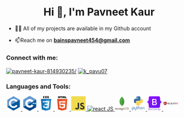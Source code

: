 <h1 align="center">Hi 👋, I'm Pavneet Kaur</h1>


- 👨‍💻 All of my projects are available in my Github account

- 📫Reach me on **bainspavneet454@gmail.com**

<h3 align="left">Connect with me:</h3>
<p align="left">

<a href="https://www.linkedin.com/in/pavneet-kaur-814930235/" target="blank"><img align="center" src="https://raw.githubusercontent.com/rahuldkjain/github-profile-readme-generator/master/src/images/icons/Social/linked-in-alt.svg" alt="pavneet-kaur-814930235/" height="30" width="40" /></a>
<a href="https://instagram.com/k_pavu07?igshid=YmMyMTA2M2Y=" target="blank"><img align="center" src="https://raw.githubusercontent.com/rahuldkjain/github-profile-readme-generator/master/src/images/icons/Social/instagram.svg" alt="k_pavu07" height="30" width="40" /></a>
</p>

<h3 align="left">Languages and Tools:</h3>
<p align="left"> <a href="https://www.cprogramming.com/" target="_blank" rel="noreferrer"> <img src="https://raw.githubusercontent.com/devicons/devicon/master/icons/c/c-original.svg" alt="c" width="40" height="40"/> </a> <a href="https://www.w3schools.com/cpp/" target="_blank" rel="noreferrer"> <img src="https://raw.githubusercontent.com/devicons/devicon/master/icons/cplusplus/cplusplus-original.svg" alt="cplusplus" width="40" height="40"/> </a> <a href="https://www.w3schools.com/css/" target="_blank" rel="noreferrer"> <img src="https://raw.githubusercontent.com/devicons/devicon/master/icons/css3/css3-original-wordmark.svg" alt="css3" width="40" height="40"/>  <a href="https://www.w3.org/html/" target="_blank" rel="noreferrer"> <img src="https://raw.githubusercontent.com/devicons/devicon/master/icons/html5/html5-original-wordmark.svg" alt="html5" width="40" height="40"/> </a>   <a href="https://developer.mozilla.org/en-US/docs/Web/JavaScript" target="_blank" rel="noreferrer"> <img src="https://raw.githubusercontent.com/devicons/devicon/master/icons/javascript/javascript-original.svg" alt="javascript" width="40" height="40"/> </a>  <a href="https://reactjs.org/" target="_blank" rel="noreferrer"> <img src="https://raw.githubusercontent.com/devicons/devicon/master/icons/reactJS/reactJS-original-wordmark.svg" alt="react JS" width="40" height="40"/> </a>
   <a href="https://www.mongodb.com/cloud/atlas/lp/try4?utm_source=google&utm_campaign=search_gs_pl_evergreen_atlas_core_prosp-brand_gic-null_amers-ca_ps-all_desktop_eng_lead&utm_term=mongodb&utm_medium=cpc_paid_search&utm_ad=e&utm_ad_campaign_id=12212624311&adgroup=115749704383&gclid=CjwKCAiA8OmdBhAgEiwAShr40y2xcTPxEJ93KKHptPErn2FgajWgkFuS175F_XKzAFURgSZkVrzH-BoCtkcQAvD_BwE" target="_blank" rel="noreferrer"> <img src="https://raw.githubusercontent.com/devicons/devicon/master/icons/mongodb/mongodb-original-wordmark.svg" alt="mongodb="40" height="40"/> </a>
   <a href="https://www.w3schools.com/python/" target="_blank" rel="noreferrer"> <img src="https://raw.githubusercontent.com/devicons/devicon/master/icons/python/python-original-wordmark.svg" alt="python" width="40" height="40"/> </a>
   <a href="https://getbootstrap.com/" target="_blank" rel="noreferrer"> <img src="https://raw.githubusercontent.com/devicons/devicon/master/icons/bootstrap/bootstrap-original-wordmark.svg" alt="bootstrap" width="40" height="40"/> </a>
   <a href="https://getbootstrap.com/" target="_blank" rel="noreferrer"> <img src="https://raw.githubusercontent.com/devicons/devicon/master/icons/ANGULARJS/ANGULARJS-original-wordmark.svg" alt="angular JS" width="40" height="40"/> </a></p>


